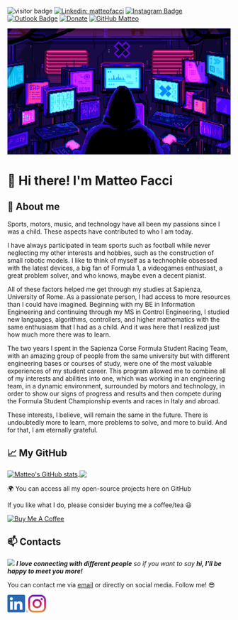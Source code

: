 ![visitor badge](https://visitor-badge.glitch.me/badge?page_id=matteofacci.visitor-badge)
[![Linkedin: matteofacci](https://img.shields.io/badge/-matteofacci-blue?style=flat-square&logo=Linkedin&logoColor=white&link=https://www.linkedin.com/in/matteofacci/)](https://www.linkedin.com/in/matteofacci/)
[![Instagram Badge](https://img.shields.io/badge/-matteofacci-e4405f?style=flat-square&logo=Instagram&logoColor=white&link=https://www.instagram.com/faccimatteo/)](https://www.instagram.com/faccimatteo/)
[![Outlook Badge](https://img.shields.io/badge/-matteo.facci@outlook.it-blue?style=flat-square&logo=Outlook&logoColor=white&link=mailto:matteo.facci@outlook.it?subject=[GitHub])](mailto:matteo.facci@outlook.it?subject=[GitHub])
[![Donate](https://img.shields.io/badge/Donate-PayPal-blue.svg)](https://paypal.me/faccimatteo?country.x=IT&locale.x=it_IT)
[![GitHub Matteo](https://img.shields.io/github/followers/matteo?label=follow&style=social)](https://github.com/matteofacci)


![](coding.gif)

# 👋 Hi there! I'm Matteo Facci

## :open_book: About me

Sports, motors, music, and technology have all been my passions since I was a child. These aspects have contributed to who I am today. 

I have always participated in team sports such as football while never neglecting my other interests and hobbies, such as the construction of small robotic models. 
I like to think of myself as a technophile obsessed with the latest devices, a big fan of Formula 1, a videogames enthusiast, a great problem solver, and who knows, maybe even a decent pianist.

All of these factors helped me get through my studies at Sapienza, University of Rome. As a passionate person, I had access to more resources than I could have imagined. Beginning with my BE in Information Engineering and continuing through my MS in Control Engineering, I studied new languages, algorithms, controllers, and higher mathematics with the same enthusiasm that I had as a child. And it was here that I realized just how much more there was to learn.

The two years I spent in the Sapienza Corse Formula Student Racing Team, with an amazing group of people from the same university but with different engineering bases or courses of study, were one of the most valuable experiences of my student career. This program allowed me to combine all of my interests and abilities into one, which was working in an engineering team, in a dynamic environment, surrounded by motors and technology, in order to show our signs of progress and results and then compete during the Formula Student Championship events and races in Italy and abroad.

These interests, I believe, will remain the same in the future. 
There is undoubtedly more to learn, more problems to solve, and more to build. 
And for that, I am eternally grateful.

## :chart_with_upwards_trend: My GitHub

<a href="https://github.com/anuraghazra/github-readme-stats">
  <img align="center" src="https://github-readme-stats.vercel.app/api?username=matteofacci&theme=github_dark&show_icons=true&count_private=true&include_all_commits=true&hide_title=true" alt="Matteo's GitHub stats" />
</a>
<a href="https://github.com/anuraghazra/github-readme-stats">
  <img align="center" src="https://github-readme-stats.vercel.app/api/top-langs/?username=matteofacci&layout=compact&theme=github_dark&langs_count=6" />
</a>



:earth_africa: You can access all my open-source projects here on GitHub
  
  If you like what I do, please consider buying me a coffee/tea :smiley:

<a href="https://paypal.me/faccimatteo?country.x=IT&locale.x=it_IT" target="_blank"><img src="https://cdn.buymeacoffee.com/buttons/v2/default-red.png" alt="Buy Me A Coffee" width="150" ></a>

## 📫 Contacts 

<img src="https://media.giphy.com/media/LnQjpWaON8nhr21vNW/giphy.gif" width="60"> <em><b>I love connecting with different people</b> so if you want to say <b>hi, I'll be happy to meet you more!</b> </em>

You can contact me via [email](mailto:matteo.facci@outlook.it?subject=[GitHub]) or directly on social media. Follow me! :sunglasses:



[<img src="https://raw.githubusercontent.com/matteofacci/matteofacci/master/socials/linkedin.png" height="40em" align="left" alt="Follow matteofacci on LinkedIn" title="Follow matteofacci on LinkedIn"/>](https://www.linkedin.com/in/matteofacci/)

[<img src="https://raw.githubusercontent.com/matteofacci/matteofacci/master/socials/instagram.svg" height="40em" align="center" alt="Follow matteofacci on Instagram" title="Follow matteofacci on Instagram"/>](https://www.instagram.com/faccimatteo/)
